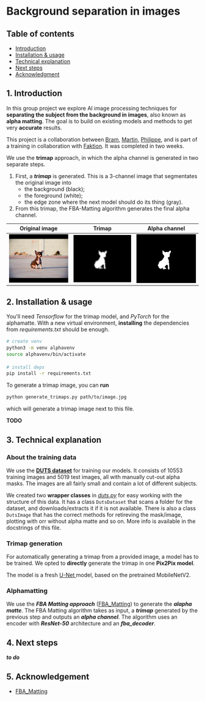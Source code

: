 # Background separation in images


## Table of contents
- [Introduction](#introduction)
- [Installation & usage](#installation/usage)
- [Technical explanation](#Explanation)
- [Next steps](#Next)
- [Acknowledgment](#Acknowledgment)


## 1. Introduction

In this group project we explore AI image processing techniques for **separating the subject from the background in images**, also known as **alpha matting**. The goal is to build on existing models and methods to get very **accurate** results.

This project is a collaboration between [Bram](https://github.com/), [Martin](https://github.com/), [Philippe](https://github.com/), and is part of a training in collaboration with [Faktion](https://www.faktion.be/). It was completed in two weeks.

We use the **trimap** approach, in which the alpha channel is generated in two separate steps.

1. First, a ***trimap*** is generated. This is a 3-channel image that segmentates the original image into
    * the background (black);
    * the foreground (white);
    * the edge zone where the next model should do its thing (gray).
2. From this trimap, the FBA-Matting algorithm generates the final alpha channel.

| Original image                        | Trimap                                     | Alpha channel |
| ------------------------------------- | ------------------------------------------ | ------------- |
| ![Original](demo_images/test_dog.jpg) | ![Trimap](demo_images/test_dog_trimap.png) |          ![Alpha](demo_images/test_dog_alpha.png)     |


## 2. Installation & usage

You'll need _Tensorflow_ for the trimap model, and _PyTorch_ for the alphamatte. With a new virtual environment, **installing** the dependencies from _requirements.txt_ should be enough.

```sh
# create venv
python3 -m venv alphavenv
source alphavenv/bin/activate

# install deps
pip install -r requirements.txt
```
To generate a trimap image, you can **run**

```sh
python generate_trimaps.py path/to/image.jpg
```

which will generate a trimap image next to this file. 

**TODO**


## 3. Technical explanation

### About the training data

We use the **[DUTS dataset](http://saliencydetection.net/duts/)** for training our models. It consists of 10553 training images and 5019 test images, all with manually cut-out alpha masks. The images are all fairly small and contain a lot of different subjects.

We created two **wrapper classes** in _[duts.py](duts.py)_ for easy working with the structure of this data. It has a class `DutsDataset` that scans a folder for the dataset, and downloads/extracts it if it is not available. There is also a class `DutsImage` that has the correct methods for retireving the mask/image, plotting with orr without alpha matte and so on. More info is available in the docstrings of this file.

### Trimap generation

For automatically generating a trimap from a provided image, a model has to be trained. We opted to **directly** generate the trimap in one **Pix2Pix model**.

The model is a fresh [U-Net ](https://lmb.informatik.uni-freiburg.de/people/ronneber/u-net/) model, based on the pretrained MobileNetV2. 

### Alphamatting

We use the ***FBA Matting approach*** ([FBA_Matting](https://github.com/spmallick/learnopencv/tree/master/FBAMatting)) to generate the ***alapha matte***. The FBA Matting algorithm takes as input, a ***trimap*** generated by the previous step and outputs an ***alpha channel***. The algorithm uses an encoder with ***ResNet-50*** architecture and an ***fba_decoder***.


## 4. Next steps

 ***to do***

## 5. Acknowledgement

- [FBA_Matting](https://github.com/spmallick/learnopencv/tree/master/FBAMatting)
